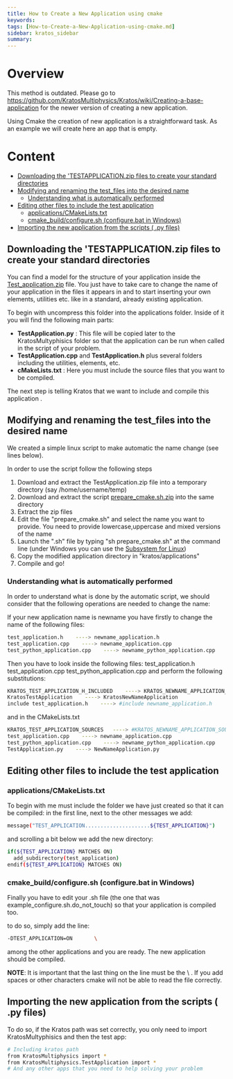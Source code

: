 ```yaml
---
title: How to Create a New Application using cmake
keywords: 
tags: [How-to-Create-a-New-Application-using-cmake.md]
sidebar: kratos_sidebar
summary: 
---
```


# Overview

This method is outdated. Please go to https://github.com/KratosMultiphysics/Kratos/wiki/Creating-a-base-application for the newer version of creating a new application.

Using Cmake the creation of new application is a straightforward task. As an example we will create here an app that is empty. 
# Content
* [Downloading the 'TESTAPPLICATION.zip files to create your standard directories][link1]
* [Modifying and renaming the test_files into the desired name][link2]
    * [Understanding what is automatically performed][link3]
* [Editing other files to include the test application][link4]
    * [applications/CMakeLists.txt][link5]
    * [cmake_build/configure.sh (configure.bat in Windows)][link6]
* [Importing the new application from the scripts ( .py files)][link7]

[link1]: https://github.com/KratosMultiphysics/Kratos/wiki/How-to-Create-a-New-Application-using-cmake#downloading-the-testapplicationzip-files-to-create-your-standard-directories
[link2]: https://github.com/KratosMultiphysics/Kratos/wiki/How-to-Create-a-New-Application-using-cmake#modifying-and-renaming-the-test_files-into-the-desired-name
[link3]: https://github.com/KratosMultiphysics/Kratos/wiki/How-to-Create-a-New-Application-using-cmake#understanding-what-is-automatically-performed
[link4]: https://github.com/KratosMultiphysics/Kratos/wiki/How-to-Create-a-New-Application-using-cmake#editing-other-files-to-include-the-test-application
[link5]: https://github.com/KratosMultiphysics/Kratos/wiki/How-to-Create-a-New-Application-using-cmake#applicationscmakeliststxt
[link6]: https://github.com/KratosMultiphysics/Kratos/wiki/How-to-Create-a-New-Application-using-cmake#cmake_buildconfiguresh-configurebat-in-windows
[link7]: https://github.com/KratosMultiphysics/Kratos/wiki/How-to-Create-a-New-Application-using-cmake#importing-the-new-application-from-the-scripts--py-files

## Downloading the 'TESTAPPLICATION.zip files to create your standard directories 

You can find a model for the structure of your application inside the [Test_application.zip](http://kratos-wiki.cimne.upc.edu/images/7/71/Test_application.zip)  file. You just have to take care to change the name of your application in the files it appears in and to start inserting your own elements, utilities etc. like in a standard, already existing application.

To begin with uncompress this folder into the applications folder. Inside of it you will find the following main parts:

* **TestApplication.py** : This file will be copied later to the KratosMultyphisics folder so that the application can be run when called in the script of your problem.
* **TestApplication.cpp** and **TestApplication.h** plus several folders including the utilities, elements, etc.
* **cMakeLists.txt** : Here you must include the source files that you want to be compiled. 

The next step is telling Kratos that we want to include and compile this application . 

## Modifying and renaming the test_files into the desired name 

We created a simple linux script to make automatic the name change (see lines below).

In order to use the script follow the following steps

1. Download and extract the TestApplication.zip file into a temporary directory (say /home/username/temp)
2. Download and extract the script [prepare_cmake.sh.zip](http://kratos-wiki.cimne.upc.edu/images/d/d5/Prepare_cmake.sh.zip)  into the same directory
3. Extract the zip files
4. Edit the file "prepare_cmake.sh" and select the name you want to provide. You need to provide lowercase,uppercase and mixed versions of the name
5. Launch the ".sh" file by typing "sh prepare_cmake.sh" at the command line (under Windows you can use the [Subsystem for Linux](https://www.microsoft.com/store/productId/9NBLGGH4MSV6))
6. Copy the modified application directory in "kratos/applications"
7. Compile and go! 

### Understanding what is automatically performed 

In order to understand what is done by the automatic script, we should consider that the following operations are needed to change the name:

If your new application name is newname you have firstly to change the name of the following files: 

```sh
test_application.h    ----> newname_application.h
test_application.cpp    ----> newname_application.cpp
test_python_application.cpp    ----> newname_python_application.cpp
```

Then you have to look inside the following files: test_application.h test_application.cpp test_python_application.cpp and perform the following substitutions: 

```sh
KRATOS_TEST_APPLICATION_H_INCLUDED    ----> KRATOS_NEWNAME_APPLICATION_H_INCLUDED
KratosTestApplication    ----> KratosNewNameApplication
include test_application.h    ----> #include newname_application.h
```

and in the CMakeLists.txt 

```sh
KRATOS_TEST_APPLICATION_SOURCES   ----> #KRATOS_NEWNAME_APPLICATION_SOURCES
test_application.cpp    ----> newname_application.cpp
test_python_application.cpp    ----> newname_python_application.cpp
TestApplication.py    ----> NewNameApplication.py
```

## Editing other files to include the test application 

### applications/CMakeLists.txt

To begin with me must include the folder we have just created so that it can be compiled: in the first line, next to the other messages we add: 

```sh
message("TEST_APPLICATION.....................${TEST_APPLICATION}")
```

and scrolling a bit below we add the new directory: 

```sh
if(${TEST_APPLICATION} MATCHES ON)
  add_subdirectory(test_application)
endif(${TEST_APPLICATION} MATCHES ON)
```

### cmake_build/configure.sh (configure.bat in Windows)

Finally you have to edit your .sh file (the one that was example_configure.sh.do_not_touch) so that your application is compiled too.

to do so, simply add the line:

```sh
-DTEST_APPLICATION=ON		\
```

among the other applications and you are ready. The new application should be compiled.

**NOTE**: It is important that the last thing on the line must be the \ . If you add spaces or other characters cmake will not be able to read the file correctly. 

## Importing the new application from the scripts ( .py files) 

To do so, if the Kratos path was set correctly, you only need to import KratosMultyphisics and then the test app: 

```sh
# Including kratos path
from KratosMultiphysics import *
from KratosMultiphysics.TestApplication import *
# And any other apps that you need to help solving your problem
```
